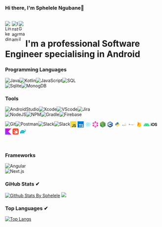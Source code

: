 ### Hi there, I'm Sphelele Ngubane👋
<br/>
<a href="https://www.linkedin.com/in/sphelele-ngubane-3b2a84123/">
    <img align="left" alt="Linkedin" width="22px" src="https://cdn.jsdelivr.net/npm/simple-icons@v3/icons/linkedin.svg"/>
</a>

<a href="https://www.instagram.com/sphelele_micah_ngubane/">
    <img align="left" alt="Instagram" width="22px" src="https://cdn.jsdelivr.net/npm/simple-icons@v3/icons/instagram.svg"/>
</a>

<a href="">
    <img align="left" alt="Gmail" width="22px" src="https://cdn.jsdelivr.net/npm/simple-icons@v3/icons/gmail.svg"/>
</a><br/>

# I'm a professional Software Engineer specialising in Android
 
 ### Programming Languages
<div>
 <img align="left" alt="Java" src="https://img.shields.io/badge/Language-Java-brightgreen?style=flat-square&logo=java&logoColor=red"/>
 <img align="left" alt="Kotlin" src="https://img.shields.io/badge/Language-Kotlin-brightgreen?style=flat-square&logo=kotlin&logoColor=purple"/>
 <img align="left" alt="JavaScript" src="https://img.shields.io/badge/Language-JavaScript-brightgreen?style=flat-square&logo=javascript&logoColor=yellow"/>
 <img align="left" alt="SQL" src="https://img.shields.io/badge/Language-SQL-brightgreen?style=flat-square&logo=mysql&logoColor=white"/>
</div><br/>
<div>
 <img align="left" alt="Sqlite" src="https://img.shields.io/badge/Language-Sqlite-brightgreen?style=flat-square&logo=sqlite&logoColor=blue"/>
 <img align="left" alt="MonogDB" src="https://img.shields.io/badge/Language-Mongo%20DB-brightgreen?style=flat-square&logo=mongodb&logoColor=green"/>
</div><br/>
 
  ### Tools
<div>
     <img align="left" alt="AndroidStudio" src="https://img.shields.io/badge/Tool-Android%20Studio-brightgreen?style=flat-square&logo=androidstudio&logoColor=green"/>
     <img align="left" alt="Xcode" src="https://img.shields.io/badge/Tool-Xcode-brightgreen?style=flat-square&logo=xcode&logoColor=blue"/>
     <img align="left" alt="VScode" src="https://img.shields.io/badge/Tool-VScode-brightgreen?style=flat-square&logo=visualstudiocode&logoColor=blue"/>
     <img align="left" alt="Jira" src="https://img.shields.io/badge/Tool-Jira-brightgreen?style=flat-square&logo=jira&logoColor=white"/>
   </div><br/>
  
   <div>
      <img align="left" alt="NodeJS" src="https://img.shields.io/badge/Tool-NodeJS-brightgreen?style=flat-square&logo=nodedotjs&logoColor=green"/>
      <img align="left" alt="NPM" src="https://img.shields.io/badge/Tool-NPM-brightgreen?style=flat-square&logo=npm&logoColor=white"/>
      <img align="left" alt="Gradle" src="https://img.shields.io/badge/Tool-Gradle-brightgreen?style=flat-square&logo=gradle&logoColor=white"/>
      <img align="left" alt="Firebase" src="https://img.shields.io/badge/Tool-Firebase-brightgreen?style=flat-square&logo=firebase&logoColor=yellow"/>
  </div><br/>
  <div>
     <img align="left" alt="Git" src="https://img.shields.io/badge/Tool-Git-brightgreen?style=flat-square&logo=git&logoColor=orange"/>
     <img align="left" alt="Postman" src="https://img.shields.io/badge/Tool-Postman-brightgreen?style=flat-square&logo=postman&logoColor=orange"/>
     <img align="left" alt="Slack" src="https://img.shields.io/badge/Tool-Slack-brightgreen?style=flat-square&logo=slack&logoColor=lightblue"/>
     <img align="left" alt="Slack" src="https://img.shields.io/badge/Tool-Teams-brightgreen?style=flat-square&logo=microsoftteams&logoColor=lightpurple"/>   

<code><img height="20" src="https://raw.githubusercontent.com/github/explore/80688e429a7d4ef2fca1e82350fe8e3517d3494d/topics/javascript/javascript.png"></code>
<code><img height="20" src="https://raw.githubusercontent.com/github/explore/80688e429a7d4ef2fca1e82350fe8e3517d3494d/topics/typescript/typescript.png"></code>
<code><img height="20" src="https://raw.githubusercontent.com/github/explore/80688e429a7d4ef2fca1e82350fe8e3517d3494d/topics/react/react.png"></code>
<code><img height="20" src="https://raw.githubusercontent.com/github/explore/5c058a388828bb5fde0bcafd4bc867b5bb3f26f3/topics/graphql/graphql.png"></code>
<code><img height="20" src="https://raw.githubusercontent.com/github/explore/80688e429a7d4ef2fca1e82350fe8e3517d3494d/topics/nodejs/nodejs.png"></code>
<code><img height="20" src="https://raw.githubusercontent.com/github/explore/80688e429a7d4ef2fca1e82350fe8e3517d3494d/topics/cpp/cpp.png"></code>
<code><img height="20" src="https://raw.githubusercontent.com/github/explore/80688e429a7d4ef2fca1e82350fe8e3517d3494d/topics/python/python.png"></code>
<code><img height="20" src="https://raw.githubusercontent.com/github/explore/80688e429a7d4ef2fca1e82350fe8e3517d3494d/topics/mysql/mysql.png"></code>
<code><img height="20" src="https://raw.githubusercontent.com/github/explore/80688e429a7d4ef2fca1e82350fe8e3517d3494d/topics/mongodb/mongodb.png"></code>
<code><img height="20" src="https://raw.githubusercontent.com/github/explore/80688e429a7d4ef2fca1e82350fe8e3517d3494d/topics/firebase/firebase.png"></code>
<code><img height="20" src="https://raw.githubusercontent.com/github/explore/80688e429a7d4ef2fca1e82350fe8e3517d3494d/topics/android/android.png"></code>
<code><img height="20" src="https://raw.githubusercontent.com/github/explore/80688e429a7d4ef2fca1e82350fe8e3517d3494d/topics/ios/ios.png"></code>
<code><img height="20" src="https://raw.githubusercontent.com/github/explore/80688e429a7d4ef2fca1e82350fe8e3517d3494d/topics/kotlin/kotlin.png"></code>
<code><img height="20" src="https://raw.githubusercontent.com/github/explore/80688e429a7d4ef2fca1e82350fe8e3517d3494d/topics/swift/swift.png"></code>
<code><img height="20" src="https://raw.githubusercontent.com/github/explore/80688e429a7d4ef2fca1e82350fe8e3517d3494d/topics/gradle/gradle.png"></code>
 </div>
<br/>

  ### Frameworks
  <img align="left" alt="Angular" src="https://img.shields.io/badge/Framework-Angular-brightgreen?style=flat-square&logo=angular&logoColor=red"/><br/>
  <img align="left" alt="Next.js" src="https://img.shields.io/badge/Next.js-blue"/><br/>
  
 ### GiHub Stats ✔
 [![Github Stats By Sphelele](https://github-readme-stats.vercel.app/api?username=MicahSphelele&show_icons=true&theme=vue-dark)](https://github.com/anuraghazra/github-readme-stats)
 <img  src="https://github-readme-streak-stats.herokuapp.com/?user=MicahSphelele&theme=vue-dark" width="48%">
 
  ### Top Languages ✔
[![Top Langs](https://github-readme-stats.vercel.app/api/top-langs/?username=MicahSphelele&show_icons=true&theme=vue-dark&hide=php,html,css)](https://github.com/anuraghazra/github-readme-stats)

<!--
**MicahSphelele/MicahSphelele** is a ✨ _special_ ✨ repository because its `README.md` (this file) appears on your GitHub profile.

Here are some ideas to get you started:

- 🔭 I’m currently working on ...
- 🌱 I’m currently learning ...
- 👯 I’m looking to collaborate on ...
- 🤔 I’m looking for help with ...
- 💬 Ask me about ...
- 📫 How to reach me: ...
- 😄 Pronouns: ...
- ⚡ Fun fact: ...
✔ Updated README
-->

